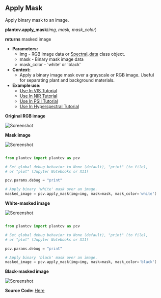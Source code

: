 ## Apply Mask

Apply binary mask to an image.

**plantcv.apply_mask**(*img, mask, mask_color*)

**returns** masked image

- **Parameters:**
    - img - RGB image data or [Spectral_data](Spectral_data.md) class object. 
    - mask - Binary mask image data
    - mask_color - 'white' or 'black'
- **Context:**
    - Apply a binary image mask over a grayscale or RGB image. Useful for separating plant and background materials.
- **Example use:**
    - [Use In VIS Tutorial](tutorials/vis_tutorial.md)
    - [Use In NIR Tutorial](tutorials/nir_tutorial.md)
    - [Use In PSII Tutorial](tutorials/psII_tutorial.md)
    - [Use In Hyperspectral Tutorial](tutorials/hyperspectral_tutorial.md)

**Original RGB image**

![Screenshot](img/documentation_images/apply_mask/original_image.jpg)

**Mask image**

![Screenshot](img/documentation_images/apply_mask/mask.jpg)

```python

from plantcv import plantcv as pcv

# Set global debug behavior to None (default), "print" (to file), 
# or "plot" (Jupyter Notebooks or X11)

pcv.params.debug = "print"

# Apply binary 'white' mask over an image. 
masked_image = pcv.apply_mask(img=img, mask=mask, mask_color='white')

```

**White-masked image**

![Screenshot](img/documentation_images/apply_mask/white_masked_image.jpg)

```python

from plantcv import plantcv as pcv

# Set global debug behavior to None (default), "print" (to file), 
# or "plot" (Jupyter Notebooks or X11)

pcv.params.debug = "print"

# Apply binary 'black' mask over an image.
masked_image = pcv.apply_mask(img=img, mask=mask, mask_color='black')

```
  
**Black-masked image**

![Screenshot](img/documentation_images/apply_mask/black_masked_image.jpg)

**Source Code:** [Here](https://github.com/danforthcenter/plantcv/blob/main/plantcv/plantcv/apply_mask.py)

